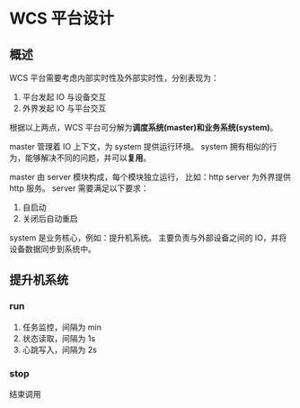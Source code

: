 # WCS 平台设计

## 概述

WCS 平台需要考虑内部实时性及外部实时性，分别表现为：

  1. 平台发起 IO 与设备交互
  2. 外界发起 IO 与平台交互

根据以上两点，WCS 平台可分解为**调度系统(master)**和**业务系统(system)**。

master 管理着 IO 上下文，为 system 提供运行环境。
system 拥有相似的行为，能够解决不同的问题，并可以**复用**。

master 由 server 模块构成，每个模块独立运行，
比如：http server 为外界提供 http 服务。
server 需要满足以下要求：

  1. 自启动
  2. 关闭后自动重启

system 是业务核心，例如：提升机系统。
主要负责与外部设备之间的 IO，并将设备数据同步到系统中。

## 提升机系统

### run

1. 任务监控，间隔为 min
2. 状态读取，间隔为 1s
3. 心跳写入，间隔为 2s

### stop

结束调用


